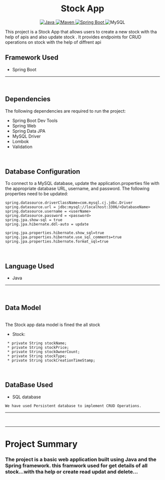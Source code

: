 <h1 align = "center">Stock App</h1>
<p align="center">
<a href="Java url">
    <img alt="Java" src="https://img.shields.io/badge/Java->=8-darkblue.svg" />
</a>
<a href="Maven url" >
    <img alt="Maven" src="https://img.shields.io/badge/maven-3.0.5-brightgreen.svg" />
</a>
<a href="Spring Boot url" >
    <img alt="Spring Boot" src="https://img.shields.io/badge/Spring Boot-3.0.6-brightgreen.svg" />
</a>
  <a >
    <img alt="MySQL" src="https://img.shields.io/badge/MySQL-blue.svg">
</a>
</p>

This project is a Stock App  that allows users to create a new stock with tha help of apis and also update stock . It provides endpoints for CRUD operations on stock with the help of diffrent api
<br>

## Framework Used
* Spring Boot

---
<br>

## Dependencies
The following dependencies are required to run the project:

* Spring Boot Dev Tools
* Spring Web
* Spring Data JPA
* MySQL Driver
* Lombok
* Validation

<br>

## Database Configuration
To connect to a MySQL database, update the application.properties file with the appropriate database URL, username, and password. The following properties need to be updated:
```
spring.datasource.driverClassName=com.mysql.cj.jdbc.Driver
spring.datasource.url = jdbc:mysql://localhost:3306/<DatabaseName>
spring.datasource.username = <userName>
spring.datasource.password = <password>
spring.jpa.show-sql = true
spring.jpa.hibernate.ddl-auto = update

spring.jpa.properties.hibernate.show_sql=true
spring.jpa.properties.hibernate.use_sql_comments=true
spring.jpa.properties.hibernate.format_sql=true

```
<br>

## Language Used
* Java

---
<br>

## Data Model

<br>
The Stock app data model is fined the all stock 

* Stock:
```
 * private String stockName;
 * private String stockPrice;
 * private String stockOwnerCount;
 * private String stockType;
 * private String stockCreationTimeStamp;

```
<br>

## DataBase Used
* SQL database
```
We have used Persistent database to implement CRUD Operations.
```
---
<br>

---

# Project Summary
### The project is a basic web application built using Java and the Spring framework. this framwork used for get details of all stock...with tha help or create read updat and delete...
<br>
